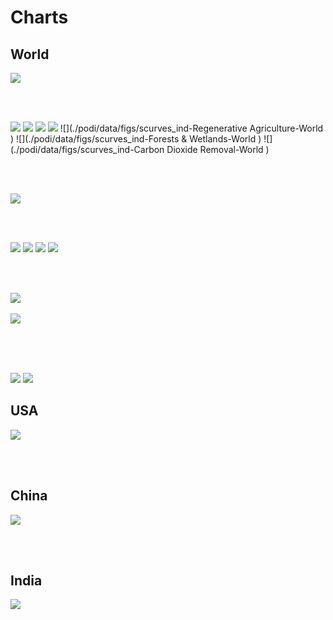 # Charts

## World

![](./podi/data/figs/scurves-World )

<br/><br/>

![](./podi/data/figs/scurves_ind-Grid-World )
![](./podi/data/figs/scurves_ind-Transport-World )
![](./podi/data/figs/scurves_ind-Buildings-World )
![](./podi/data/figs/scurves_ind-Industry-World )
![](./podi/data/figs/scurves_ind-Regenerative Agriculture-World )
![](./podi/data/figs/scurves_ind-Forests & Wetlands-World )
![](./podi/data/figs/scurves_ind-Carbon Dioxide Removal-World )

<br/><br/>

![](./podi/data/figs/mitigationwedges-World )

<br/><br/>

![](./podi/data/figs/temperature)
![](./podi/data/figs/sensitivity)
![](./podi/data/figs/forcing)
![](./podi/data/figs/co2conc)

<br/><br/>

![](./podi/data/figs/emissions-USA)<br/><br/>
![](./podi/data/figs/emissions-CHN)<br/><br/>

<br/><br/>

![](./podi/data/figs/energydemand_baseline-World )
![](./podi/data/figs/energydemand_pathway-World )

## USA

![](./podi/data/figs/scurves-World )

<br/><br/>

## China

![](./podi/data/figs/scurves-World )

<br/><br/>

## India

![](./podi/data/figs/scurves-World )

<br/><br/>